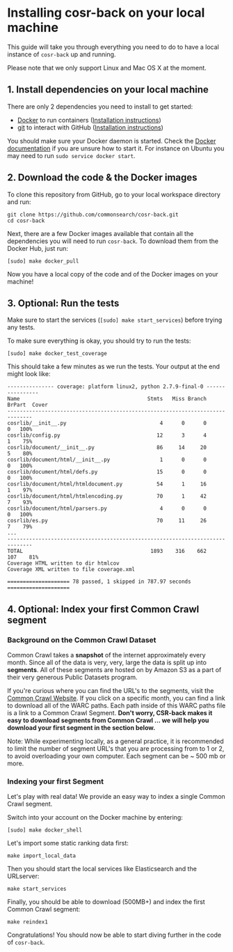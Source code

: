 # Installing cosr-back on your local machine

This guide will take you through everything you need to do to have a local instance of `cosr-back` up and running.

Please note that we only support Linux and Mac OS X at the moment.



## 1. Install dependencies on your local machine

There are only 2 dependencies you need to install to get started:

- [Docker](http://docker.com) to run containers ([Installation instructions](https://docs.docker.com/engine/installation/))
- [git](http://git-scm.com) to interact with GitHub ([Installation instructions](https://help.github.com/articles/set-up-git/))

You should make sure your Docker daemon is started. Check the [Docker documentation](https://docs.docker.com/engine/installation/) if you are unsure how to start it. For instance on Ubuntu you may need to run `sudo service docker start`.



## 2. Download the code & the Docker images

To clone this repository from GitHub, go to your local workspace directory and run:

```
git clone https://github.com/commonsearch/cosr-back.git
cd cosr-back
```

Next, there are a few Docker images available that contain all the dependencies you will need to run `cosr-back`. To download them from the Docker Hub, just run:

```
[sudo] make docker_pull
```

Now you have a local copy of the code and of the Docker images on your machine!



## 3. Optional: Run the tests
Make sure to start the services (`[sudo] make start_services`) before trying any tests.

To make sure everything is okay, you should try to run the tests:

```
[sudo] make docker_test_coverage
```

This should take a few minutes as we run the tests.  Your output at the end might look like:

```
--------------- coverage: platform linux2, python 2.7.9-final-0 ----------------
Name                                         Stmts   Miss Branch BrPart  Cover
------------------------------------------------------------------------------
cosrlib/__init__.py                              4      0      0      0   100%
cosrlib/config.py                               12      3      4      1    75%
cosrlib/document/__init__.py                    86     14     20      5    80%
cosrlib/document/html/__init__.py                1      0      0      0   100%
cosrlib/document/html/defs.py                   15      0      0      0   100%
cosrlib/document/html/htmldocument.py           54      1     16      1    97%
cosrlib/document/html/htmlencoding.py           70      1     42      7    93%
cosrlib/document/html/parsers.py                 4      0      0      0   100%
cosrlib/es.py                                   70     11     26      7    79%
...
------------------------------------------------------------------------------
TOTAL                                         1893    316    662    107    81%
Coverage HTML written to dir htmlcov
Coverage XML written to file coverage.xml

==================== 78 passed, 1 skipped in 787.97 seconds ====================
```


## 4. Optional: Index your first Common Crawl segment

### Background on the Common Crawl Dataset
Common Crawl takes a **snapshot** of the internet approximately every month.  Since all of the data is very, very, large the data is split up into **segments**.  All of these segments are hosted on by Amazon S3 as a part of their very generous Public Datasets program.

If you're curious where you can find the URL's to the segments, visit the [Common Crawl Website](http://commoncrawl.org/the-data/get-started/).  If you click on a specific month, you can find a link to download all of the WARC paths.  Each path inside of this WARC paths file is a link to a Common Crawl Segment.  **Don't worry, CSR-back makes it easy to download segments from Common Crawl ... we will help you download your first segment in the section below.**

Note: While experimenting locally, as a general practice, it is recommended to limit the number of segment URL's that you are processing from to 1 or 2, to avoid overloading your own computer.  Each segment can be ~ 500 mb or more.

### Indexing your first Segment
Let's play with real data! We provide an easy way to index a single Common Crawl segment.

Switch into your account on the Docker machine by entering:

```
[sudo] make docker_shell
```

Let's import some static ranking data first:

```
make import_local_data
```

Then you should start the local services like Elasticsearch and the URLserver:

```
make start_services
```

Finally, you should be able to download (500MB+) and index the first Common Crawl segment:

```
make reindex1
```

Congratulations! You should now be able to start diving further in the code of `cosr-back`.
